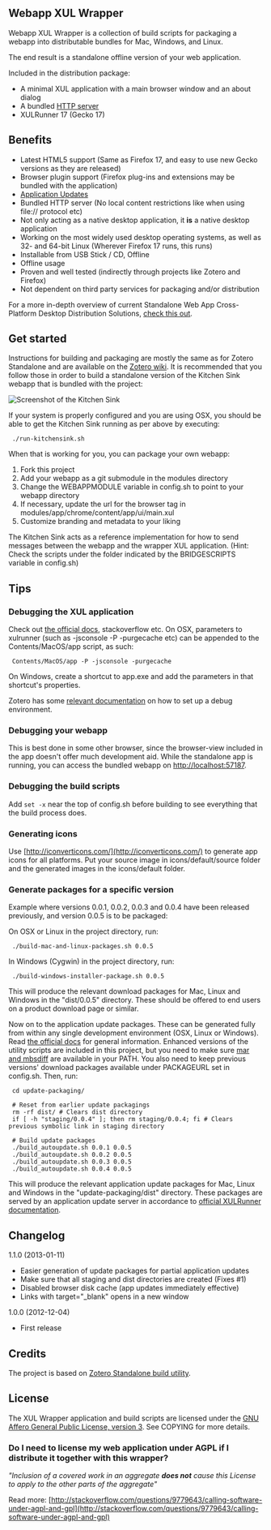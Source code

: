 Webapp XUL Wrapper
-----------------------------
Webapp XUL Wrapper is a collection of build scripts for packaging a webapp into distributable bundles for Mac, Windows, and Linux.

The end result is a standalone offline version of your web application.

Included in the distribution package:

* A minimal XUL application with a main browser window and an about dialog
* A bundled [HTTP server](https://developer.mozilla.org/en-US/docs/Httpd.js/HTTP_server_for_unit_tests)
* XULRunner 17 (Gecko 17)

Benefits
-----------------------------

* Latest HTML5 support (Same as Firefox 17, and easy to use new Gecko versions as they are released)
* Browser plugin support (Firefox plug-ins and extensions may be bundled with the application)
* [Application Updates](https://developer.mozilla.org/en-US/docs/XULRunner/Application_Update)
* Bundled HTTP server (No local content restrictions like when using file:// protocol etc)
* Not only acting as a native desktop application, it **is** a native desktop application
* Working on the most widely used desktop operating systems, as well as 32- and 64-bit Linux (Wherever Firefox 17 runs, this runs)
* Installable from USB Stick / CD, Offline
* Offline usage
* Proven and well tested (indirectly through projects like Zotero and Firefox)
* Not dependent on third party services for packaging and/or distribution

For a more in-depth overview of current Standalone Web App Cross-Platform Desktop Distribution Solutions, [check this out](http://blog.neamlabs.com/post/36584972328/2012-11-26-web-app-cross-platform-desktop-distribution).

Get started
-----------------------------
Instructions for building and packaging are mostly the same as for Zotero Standalone and are available on the [Zotero wiki](http://www.zotero.org/support/dev/client_coding/building_the_standalone_client).
It is recommended that you follow those in order to build a standalone version of the Kitchen Sink webapp that is bundled with the project:

![Screenshot of the Kitchen Sink](https://raw.github.com/neam/webapp-xul-wrapper-kitchensink/develop/misc/screen.png "Screenshot of the Kitchen Sink")

If your system is properly configured and you are using OSX, you should be able to get the Kitchen Sink running as per above by executing:

     ./run-kitchensink.sh

When that is working for you, you can package your own webapp:

1. Fork this project
2. Add your webapp as a git submodule in the modules directory
3. Change the WEBAPPMODULE variable in config.sh to point to your webapp directory
4. If necessary, update the url for the browser tag in modules/app/chrome/content/app/ui/main.xul
5. Customize branding and metadata to your liking

The Kitchen Sink acts as a reference implementation for how to send messages between the webapp and the wrapper XUL application. (Hint: Check the scripts under the folder indicated by the BRIDGESCRIPTS variable in config.sh)

Tips
-----------------------------
### Debugging the XUL application
Check out [the official docs](https://developer.mozilla.org/en/docs/Debugging_a_XULRunner_Application), stackoverflow etc. On OSX, parameters to xulrunner (such as -jsconsole -P -purgecache etc) can be appended to the Contents/MacOS/app script, as such:

     Contents/MacOS/app -P -jsconsole -purgecache

On Windows, create a shortcut to app.exe and add the parameters in that shortcut's properties.

Zotero has some [relevant documentation](http://www.zotero.org/support/dev/client_coding/javascript_api) on how to set up a debug environment.

### Debugging your webapp
This is best done in some other browser, since the browser-view included in the app doesn't offer much development aid. While the standalone app is running, you can access the bundled webapp on [http://localhost:57187](http://localhost:57187).

### Debugging the build scripts
Add `set -x` near the top of config.sh before building to see everything that the build process does.

### Generating icons
Use [http://iconverticons.com/](http://iconverticons.com/) to generate app icons for all platforms. Put your source image in icons/default/source folder and the generated images in the icons/default folder.

### Generate packages for a specific version
Example where versions 0.0.1, 0.0.2, 0.0.3 and 0.0.4 have been released previously, and version 0.0.5 is to be packaged:

On OSX or Linux in the project directory, run:

     ./build-mac-and-linux-packages.sh 0.0.5

In Windows (Cygwin) in the project directory, run:

     ./build-windows-installer-package.sh 0.0.5

This will produce the relevant download packages for Mac, Linux and Windows in the "dist/0.0.5" directory. These should be offered to end users on a product download page or similar.

Now on to the application update packages. These can be generated fully from within any single development environment (OSX, Linux or Windows). Read [the official docs](https://developer.mozilla.org/en-US/docs/XULRunner/Application_Update) for general information. Enhanced versions of the utility scripts are included in this project, but you need to make sure [mar and mbsdiff](https://wiki.mozilla.org/UpdateGeneration#What_the_Makefiles_do.2C_or_How_to_make_your_own_updates) are available in your PATH. You also need to keep previous versions' download packages available under PACKAGEURL set in config.sh. Then, run:

     cd update-packaging/

     # Reset from earlier update packagings
     rm -rf dist/ # Clears dist directory
     if [ -h "staging/0.0.4" ]; then rm staging/0.0.4; fi # Clears previous symbolic link in staging directory

     # Build update packages
     ./build_autoupdate.sh 0.0.1 0.0.5
     ./build_autoupdate.sh 0.0.2 0.0.5
     ./build_autoupdate.sh 0.0.3 0.0.5
     ./build_autoupdate.sh 0.0.4 0.0.5

This will produce the relevant application update packages for Mac, Linux and Windows in the "update-packaging/dist" directory. These packages are served by an application update server in accordance to [official XULRunner documentation](https://developer.mozilla.org/en-US/docs/Mozilla/Setting_up_an_update_server).

Changelog
-----------------------------

1.1.0 (2013-01-11)

 - Easier generation of update packages for partial application updates
 - Make sure that all staging and dist directories are created (Fixes #1)
 - Disabled browser disk cache (app updates immediately effective)
 - Links with target="_blank" opens in a new window

1.0.0 (2012-12-04)

 - First release

Credits
-----------------------------
The project is based on [Zotero Standalone build utility](https://github.com/zotero/zotero-standalone-build).

License
-----------------------------
The XUL Wrapper application and build scripts are licensed under the [GNU Affero General Public License, version 3](http://www.gnu.org/licenses/agpl-3.0.html). See COPYING for more details.

### Do I need to license my web application under AGPL if I distribute it together with this wrapper?

*"Inclusion of a covered work in an aggregate **does not** cause this License to apply to the other parts of the aggregate"*

Read more: [http://stackoverflow.com/questions/9779643/calling-software-under-agpl-and-gpl](http://stackoverflow.com/questions/9779643/calling-software-under-agpl-and-gpl)

